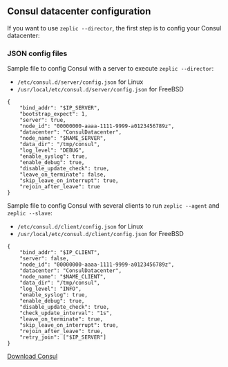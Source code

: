 ## Consul datacenter configuration

If you want to use `zeplic --director`, the first step is to config your Consul datacenter:

### JSON config files

Sample file to config Consul with a server to execute `zeplic --director`:
- `/etc/consul.d/server/config.json` for Linux
- `/usr/local/etc/consul.d/server/config.json` for FreeBSD

```
{
	"bind_addr": "$IP_SERVER",
	"bootstrap_expect": 1,
	"server": true,
	"node_id": "00000000-aaaa-1111-9999-a0123456789z",
	"datacenter": "ConsulDatacenter",
	"node_name": "$NAME_SERVER",
	"data_dir": "/tmp/consul",
	"log_level": "DEBUG",
	"enable_syslog": true,
	"enable_debug": true,
	"disable_update_check": true,
	"leave_on_terminate": false,
	"skip_leave_on_interrupt": true,
	"rejoin_after_leave": true
}
```

Sample file to config Consul with several clients to run `zeplic --agent` and `zeplic --slave`:
- `/etc/consul.d/client/config.json` for Linux
- `/usr/local/etc/consul.d/client/config.json` for FreeBSD

```
{
	"bind_addr": "$IP_CLIENT",
	"server": false,
	"node_id": "00000000-aaaa-1111-9999-a0123456789z",
	"datacenter": "ConsulDatacenter",
	"node_name": "$NAME_CLIENT",
	"data_dir": "/tmp/consul",
	"log_level": "INFO", 
	"enable_syslog": true,
	"enable_debug": true,
	"disable_update_check": true,
	"check_update_interval": "1s",
	"leave_on_terminate": true,
	"skip_leave_on_interrupt": true,
	"rejoin_after_leave": true,
	"retry_join": ["$IP_SERVER"]
}
```

[Download Consul](https://www.consul.io/downloads.html)
